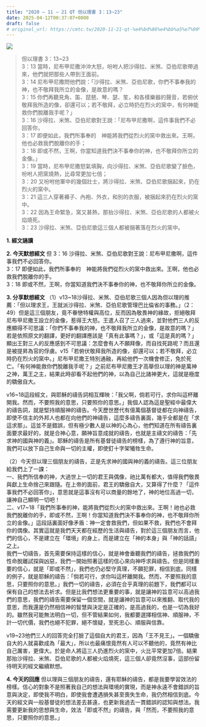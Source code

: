```yaml
---
title: "2020 – 11 – 21 QT 但以理書 3：13~23"
date: 2025-04-12T00:37:07+0800
draft: false
# original_url: https://cmtc.tw/2020-11-21-qt-%e4%bd%86%e4%bb%a5%e7%90%86%e6%9b%b8-3%ef%bc%9a1323
---
```


![](/images/qt.jpg)
> 但以理書 3：13\~23  
> 3：13 當時，尼布甲尼撒沖沖大怒，吩咐人把沙得拉、米煞、亞伯尼歌帶過來，他們就把那些人帶到王面前。  
> 3：14 尼布甲尼撒問他們說：「沙得拉、米煞、亞伯尼歌，你們不事奉我的神，也不敬拜我所立的金像，是故意的嗎？  
> 3：15 你們再聽見角、笛、琵琶、琴、瑟、笙，和各樣樂器的聲音，若俯伏敬拜我所造的像，卻還可以；若不敬拜，必立時扔在烈火的窯中，有何神能救你們脫離我手呢？」  
> 3：16 沙得拉、米煞、亞伯尼歌對王說：「尼布甲尼撒啊，這件事我們不必回答你，  
> 3：17 即便如此，我們所事奉的　神能將我們從烈火的窯中救出來。王啊，他也必救我們脫離你的手；  
> 3：18 即或不然，王啊，你當知道我們決不事奉你的神，也不敬拜你所立的金像。」  
> 3：19 當時，尼布甲尼撒怒氣填胸，向沙得拉、米煞、亞伯尼歌變了臉色，吩咐人把窯燒熱，比尋常更加七倍；  
> 3：20 又吩咐他軍中的幾個壯士，將沙得拉、米煞、亞伯尼歌捆起來，扔在烈火的窯中。  
> 3：21 這三人穿著褲子、內袍、外衣，和別的衣服，被捆起來扔在烈火的窯中。  
> 3：22 因為王命緊急，窯又甚熱，那抬沙得拉、米煞、亞伯尼歌的人都被火焰燒死。  
> 3：23 沙得拉、米煞、亞伯尼歌這三個人都被捆著落在烈火的窯中。

**1. 經文誦讀**

**2.  今天默想經文**
但 3：16 沙得拉、米煞、亞伯尼歌對王說：尼布甲尼撒啊，這件事我們不必回答你。  
3：17 即便如此，我們所事奉的　神能將我們從烈火的窯中救出來。王啊，他也必救我們脫離你的手。  
3：18 即或不然，王啊，你當知道我們決不事奉你的神，也不敬拜你所立的金像。

**3. 分享默想經文**
（1）v13\~18沙得拉、米煞、亞伯尼歌三個人因為但以理的推薦：「但以理求王，王就派沙得拉、米煞、亞伯尼歌管理巴比倫省的事務。」（2：49）但是這三個朋友，竟不眷戀特權與高位，反而因為敬畏神的緣故，拒絕敬拜尼布甲尼撒王設立的金像，惹得王大怒。王遣人召了三人過來，並對他們三人的反應顯得不可思議：「你們不事奉我的神，也不敬拜我所立的金像，是故意的嗎？」若是依照原文的翻譯，更好的翻譯應該是「真有此事嗎？」，或「這是真的嗎？」顯出王對三人的反應感到不可思議：怎麼會有人不願拜像，而自找死路呢？而且還是被提昇為官的俘虜。v15「若俯伏敬拜我所造的像，卻還可以；若不敬拜，必立時扔在烈火的窯中。」尼布甲尼撒王特別通融，再給他們一次機會修正，免於死亡。「有何神能救你們脫離我手呢？」之前尼布甲尼撒王才高舉但以理的神是萬神之神，萬王之主，結果此時卻看不起他們的神，以為自己比諸神更大，這就是極度的驕傲自大。

v16\~18這段經文，與耶穌的禱告詞相互輝映：「我父啊，倘若可行，求你叫這杯離開我。然而，不要照我的意思，只要照你的意思。」我個人認為這是聖經中最偉大的禱告詞，就是堅持順服神的禱告。今天歷世歷代有億萬個基督徒都在向神禱告，即使不信主的外邦人也都在向他們的神禱告，這麼多禱告裏面，幾乎全都是在「求這求那」。這並不是錯誤，但有極少數人是以神的心為心，他們知道在所有禱告裏面要求最好的，就是合神心意，願神旨意成就的禱告，也就是主禱文的禱告：「先求神的國與神的義」。耶穌的禱告是所有基督徒禱告的榜樣，為了遵行神的旨意，我們可以放下自己生命與一切的主權，即使釘十字架犧牲生命。

（2）今天但以理三個朋友的禱告，正是先求神的國與神的義的禱告。這三位朋友給我們上了一課：  
一、我們所信奉的神，大過世上一切的君王與偶像，祂比萬有都大，值得我們敬畏與獻上生命捨己來跟隨。在上帝的面前，君王的驕傲自大，又算得了什麼？「這件事我們不必回答你」，意思就是這事沒有可以商量的餘地了，神的地位高過一切，讓神自己顯明一切吧！  
二、v17\~18「我們所事奉的神，能將我們從烈火的窯中救出來。王啊！祂也必救我們脫離你的手，即或不然，王啊！你當知道我們決不事奉你的神，也不敬拜你所立的金像。」這段話裏面好像矛盾：神一定會救我們，但如果不救，我們也不會拜你的偶像。其實這就是我們天天都在經歷的生活與禱告，對於這三個朋友而言，他們的信心，不是建立在「環境」的身上，而是建立在「神的本身」與「神的話語」之上。  
我們一切禱告，首先需要保持這樣的信心，就是神會垂聽我們的禱告，拯救我們的性命脫離試探與凶惡，我們一開始照著這樣的信心來向神呼求與禱告。但是同樣重要的信心，就是「即或不然」，我們也仍必堅守真理，不願犯罪，相信到底。同樣的例子，就是耶穌的禱告：「倘若可行，求你叫這杯離開我。然而，不要照我的意思，只要照你的意思。」我們一切的禱告，必須在合乎真理的前題下，我們都可以保有自己的想法去祈求。但是比我們想法更重要的事，就是讓神的旨意可以高過我們的意思，我們的禱告需要保留一個空間，就是讓神的旨意可以來推翻、取代我的意思，而我還是仍然相信神的智慧與決定是正確的，是高過我的，也是一切為我好的。雖然我可能無法明白一切，但不管結果如何，我都要選擇相信神、順服神，不計一切代價，我們也絕不犯罪，絕不懷疑，至死忠心、順服與信靠。

v19\~23他們三人的回答完全打臉了這個自大的君王，因為「王不見王」。一個驕傲自大的人就喜歡成為「最大」，所以也最痛恨竟然有人可以不聽他的，竟然有神比自己厲害，更偉大。於是命人將這三人扔進烈火的窯中，火比平常更加7倍。結果那抬沙得拉、米煞、亞伯尼歌的人都被火焰燒死，這三個人卻竟然沒事，這部份留待明天的經文繼續默想。

**4. 今天的回應**
但以理與三個朋友的禱告，還有耶穌的禱告，都是我要學習效法的榜樣。信心的對象不是照著我自己的想法與環境的實現，而是神永遠不會錯誤的旨意與決定，即使我不明白，即使我會遭遇損失甚至喪失生命，我仍然相信到底。今天的經文與一般基督徒的想法差去甚遠，也更新我過去一貫錯誤的認知與想法。我需要更新我的思想與生命，效法「即或不然」的禱告，與「然而，不要照我的意思，只要照你的意思。」

